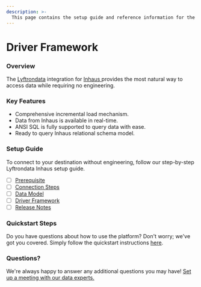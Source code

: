 ```yaml
---
description: >-
  This page contains the setup guide and reference information for the Inhaus source connector.
---
```


# Driver Framework

### Overview

The [Lyftrondata](https://www.lyftrondata.com/) integration for [Inhaus](https://www.lyftrondata.com/integration/inhaus/)[ ](https://www.lyftrondata.com/integration/inhaus/)provides the most natural way to access data while requiring no engineering.

### Key Features

* Comprehensive incremental load mechanism.
* Data from Inhaus is available in real-time.&#x20;
* ANSI SQL is fully supported to query data with ease.
* Ready to query Inhaus relational schema model.

### Setup Guide

To connect to your destination without engineering, follow our step-by-step Lyftrondata Inhaus setup guide.

* [ ] [Prerequisite](../../marketing-analytics/inhaus/prerequisite.md)
* [ ] [Connection Steps](../../marketing-analytics/inhaus/connection-steps.md)
* [ ] [Data Model](../../marketing-analytics/inhaus/data-model/)
* [ ] [Driver Framework](../../marketing-analytics/inhaus/driver-framework/)
* [ ] [Release Notes](../../marketing-analytics/inhaus/release-notes.md)

### Quickstart Steps

Do you have questions about how to use the platform? Don't worry; we've got you covered. Simply follow the quickstart instructions [here](../../../quickstart-steps.md).

### Questions? <a href="#questions" id="questions"></a>

We're always happy to answer any additional questions you may have! [Set up a meeting with our data experts.](https://www.lyftrondata.com/book-a-meeting/)


